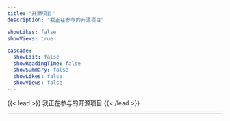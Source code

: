 ```yaml
---
title: "开源项目"
description: "我正在参与的开源项目"

showLikes: false
showViews: true

cascade:
  showEdit: false
  showReadingTime: false
  showSummary: false
  showLikes: false
  showViews: false
---
```


{{< lead >}}
我正在参与的开源项目
{{< /lead >}}

---
